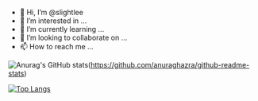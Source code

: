 - 👋 Hi, I’m @slightlee
- 👀 I’m interested in ...
- 🌱 I’m currently learning ...
- 💞️ I’m looking to collaborate on ...
- 📫 How to reach me ...

<!---
slightlee/slightlee is a ✨ special ✨ repository because its `README.md` (this file) appears on your GitHub profile.
You can click the Preview link to take a look at your changes.
--->


![Anurag's GitHub stats](https://github-readme-stats.vercel.app/api?username=slightlee&show_icons=true&theme=dark)(https://github.com/anuraghazra/github-readme-stats)

[![Top Langs](https://github-readme-stats.vercel.app/api/top-langs/?username=slightlee&layout=compact)](https://github.com/anuraghazra/github-readme-stats)
